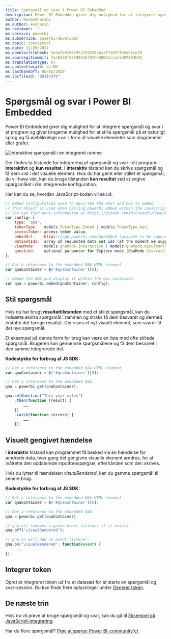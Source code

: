 ```yaml
---
title: Spørgsmål og svar i Power BI Embedded
description: Power BI Embedded giver dig mulighed for at integrere spørgsmål og svar i et program og giver brugerne mulighed for at stille spørgsmål på et naturligt sprog.
author: KesemSharabi
ms.author: kesharab
ms.reviewer: ''
ms.service: powerbi
ms.subservice: powerbi-developer
ms.topic: conceptual
ms.date: 11/20/2017
ms.openlocfilehash: 5a3a7b91b0c97a75923876caff205ffb9abfce70
ms.sourcegitcommit: 7aa0136f93f88516f97ddd8031ccac5d07863b92
ms.translationtype: HT
ms.contentlocale: da-DK
ms.lasthandoff: 05/05/2020
ms.locfileid: "80114376"
---
```

# <a name="qa-in-power-bi-embedded"></a>Spørgsmål og svar i Power BI Embedded

Power BI Embedded giver dig mulighed for at integrere spørgsmål og svar i et program og giver brugerne mulighed for at stille spørgsmål på et naturligt sprog og få øjeblikkelige svar i form af visuelle elementer som diagrammer eller grafer.

![Interaktive spørgsmål i en integreret ramme](media/qanda/embedded-qanda.gif)

Der findes to tilstande for integrering af spørgsmål og svar i dit program: **interaktivt** og **kun resultat**. I **interaktiv** tilstand kan du skrive spørgsmål og få dem vist i det visuelle element. Hvis du har gemt eller stillet et spørgsmål, du vil have vist, kan du bruge tilstanden **kun resultat** ved at angive spørgsmålet i din integrerede konfiguration.

Her kan du se, hvordan JavaScript-koden vil se ud.

```javascript
// Embed configuration used to describe the what and how to embed.
// This object is used when calling powerbi.embed within the JavaScript API.
// You can find more information at https://github.com/Microsoft/PowerBI-JavaScript/wiki/Embed-Configuration-Details.
var config= {
    type: 'qna',
    tokenType:   models.TokenType.Embed | models.TokenType.Aad,
    accessToken: access token value,
    embedUrl:    https://app.powerbi.com/qnaEmbed (groupId to be appended as query parameter if required),
    datasetIds:  array of requested data set ids (at the moment we support only one dataset),
    viewMode:    models.QnaMode.Interactive | models.QnaMode.ResultOnly,
    question:    optional parameter for Explore mode (QnaMode.Interactive) and mandatory for Render Result mode (QnaMode.ResultOnly)
};

// Get a reference to the embedded QNA HTML element
var qnaContainer = $('#qnaContainer')[0];

// Embed the QNA and display it within the div container.
var qna = powerbi.embed(qnaContainer, config);
```

## <a name="set-question"></a>Stil spørgsmål

Hvis du har brugt **resultattilstanden** med et stillet spørgsmål, kan du indsætte ekstra spørgsmål i rammen og straks få dem besvaret og dermed erstatte det forrige resultat. Der vises et nyt visuelt element, som svarer til det nye spørgsmål.

Et eksempel på denne form for brug kan være en liste med ofte stillede spørgsmål. Brugeren kan gennemse spørgsmålene og få dem besvaret i den samme integrerede del.

**Kodestykke for forbrug af JS SDK:**  

```javascript
// Get a reference to the embedded Q&A HTML element
var qnaContainer = $('#qnaContainer')[0];

// Get a reference to the embedded Q&A.
qna = powerbi.get(qnaContainer);

qna.setQuestion("This year sales")
    .then(function (result) {
        …….
    })
    .catch(function (errors) {
        …….
    });
```

## <a name="visual-rendered-event"></a>Visuelt gengivet hændelse

I **interaktiv** tilstand kan programmet få besked via en hændelse for ændrede data, hver gang det gengivne visuelle element ændres, for at målrette den opdaterede inputforespørgsel, efterhånden som den skrives.

Hvis du lytter til hændelsen *visualRendered*, kan du gemme spørgsmål til senere brug. 

**Kodestykke for forbrug af JS SDK:**  

```javascript
// Get a reference to the embedded Q&A HTML element
var qnaContainer = $('#qnaContainer')[0];

// Get a reference to the embedded Q&A.
qna = powerbi.get(qnaContainer);

// qna.off removes a given event listener if it exists.
qna.off("visualRendered");

// qna.on will add an event listener.
qna.on("visualRendered", function(event) {
     …….
});
```

## <a name="embed-token"></a>Integrer token

Opret et integreret token ud fra et datasæt for at starte en spørgsmål og svar-session. Du kan finde flere oplysninger under [Generer token](https://docs.microsoft.com/rest/api/power-bi/embedtoken).

## <a name="next-steps"></a>De næste trin

Hvis du vil prøve at bruge spørgsmål og svar, kan du gå til [Eksempel på JavaScript-integrering](https://microsoft.github.io/PowerBI-JavaScript/demo/).

Har du flere spørgsmål? [Prøv at spørge Power BI-community'et](https://community.powerbi.com/)
